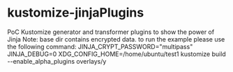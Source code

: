 # kustomize-jinjaPlugins

PoC Kustomize generator and transformer plugins to show the power of Jinja
Note: base dir contains encrypted data. to run the example please use the following command:
JINJA_CRYPT_PASSWORD="multipass" JINJA_DEBUG=0 XDG_CONFIG_HOME=/home/ubuntu/test1 kustomize build --enable_alpha_plugins overlays/y
